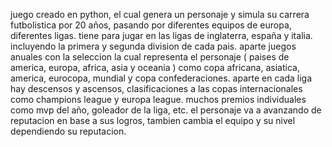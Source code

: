 juego creado en python, el cual genera un personaje y simula su carrera futbolistica por 20 años, pasando por diferentes equipos de europa, diferentes ligas.
tiene para jugar en las ligas de inglaterra, españa y italia. incluyendo la primera y segunda division de cada pais.
aparte juegos anuales con la seleccion la cual representa el personaje ( paises de america, europa, africa, asia y oceania ) como copa africana, asiatica, america, eurocopa, mundial y copa confederaciones.
aparte en cada liga hay descensos y ascensos, clasificaciones a las copas internacionales como champions league y europa league.
muchos premios individuales como mvp del año, goleador de la liga, etc.
el personaje va a avanzando de reputacion en base a sus logros, tambien cambia el equipo y su nivel dependiendo su reputacion.
